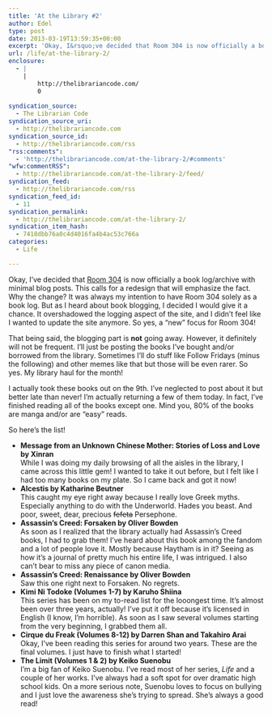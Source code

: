 ```yaml
---
title: 'At the Library #2'
author: Edel
type: post
date: 2013-03-19T13:59:35+00:00
excerpt: 'Okay, I&rsquo;ve decided that Room 304 is now officially a book log/archive with minimal blog posts. This calls for a redesign that will emphasize the fact. Why the change? It was always my intention to have Room 304 solely as a book log. But as I heard about book blogging, I decided I would give [...]'
url: /life/at-the-library-2/
enclosure:
  - |
    |
        http://thelibrariancode.com/
        0
        
syndication_source:
  - The Librarian Code
syndication_source_uri:
  - http://thelibrariancode.com
syndication_source_id:
  - http://thelibrariancode.com/rss
"rss:comments":
  - 'http://thelibrariancode.com/at-the-library-2/#comments'
"wfw:commentRSS":
  - http://thelibrariancode.com/at-the-library-2/feed/
syndication_feed:
  - http://thelibrariancode.com/rss
syndication_feed_id:
  - 11
syndication_permalink:
  - http://thelibrariancode.com/at-the-library-2/
syndication_item_hash:
  - 7418dbb76a0c4d4016fa4b4ac53c766a
categories:
  - Life

---
```

Okay, I&#8217;ve decided that [Room 304][1] is now officially a book log/archive with minimal blog posts. This calls for a redesign that will emphasize the fact. Why the change? It was always my intention to have Room 304 solely as a book log. But as I heard about book blogging, I decided I would give it a chance. It overshadowed the logging aspect of the site, and I didn&#8217;t feel like I wanted to update the site anymore. So yes, a &#8220;new&#8221; focus for Room 304!

That being said, the blogging part is **not** going away. However, it definitely will not be frequent. I&#8217;ll just be posting the books I&#8217;ve bought and/or borrowed from the library. Sometimes I&#8217;ll do stuff like Follow Fridays (minus the following) and other memes like that but those will be even rarer. So yes. My library haul for the month!

I actually took these books out on the 9th. I&#8217;ve neglected to post about it but better late than never! I&#8217;m actually returning a few of them today. In fact, I&#8217;ve finished reading all of the books except one. Mind you, 80% of the books are manga and/or are &#8220;easy&#8221; reads.

So here&#8217;s the list!

  * **Message from an Unknown Chinese Mother: Stories of Loss and Love by Xinran**  
    While I was doing my daily browsing of all the aisles in the library, I came across this little gem! I wanted to take it out before, but I felt like I had too many books on my plate. So I came back and got it now!
  * **Alcestis by Katharine Beutner**  
    This caught my eye right away because I really love Greek myths. Especially anything to do with the Underworld. Hades you beast. And poor, sweet, dear, precious <del>fefeta</del> Persephone.
  * **Assassin&#8217;s Creed: Forsaken by Oliver Bowden**  
    As soon as I realized that the library actually had Assassin&#8217;s Creed books, I had to grab them! I&#8217;ve heard about this book among the fandom and a lot of people love it. Mostly because Haytham is in it? Seeing as how it&#8217;s a journal of pretty much his entire life, I was intrigued. I also can&#8217;t bear to miss any piece of canon media.
  * **Assassin&#8217;s Creed: Renaissance by Oliver Bowden**  
    Saw this one right next to Forsaken. No regrets.
  * **Kimi Ni Todoke (Volumes 1-7) by Karuho Shiina**  
    This series has been on my to-read list for the looongest time. It&#8217;s almost been over three years, actually! I&#8217;ve put it off because it&#8217;s licensed in English (I know, I&#8217;m horrible). As soon as I saw several volumes starting from the very beginning, I grabbed them all.
  * **Cirque du Freak (Volumes 8-12) by Darren Shan and Takahiro Arai**  
    Okay, I&#8217;ve been reading this series for around two years. These are the final volumes. I just have to finish what I started!
  * **The Limit (Volumes 1 & 2) by Keiko Suenobu**  
    I&#8217;m a big fan of Keiko Suenobu. I&#8217;ve read most of her series, _Life_ and a couple of her works. I&#8217;ve always had a soft spot for over dramatic high school kids. On a more serious note, Suenobu loves to focus on bullying and I just love the awareness she&#8217;s trying to spread. She&#8217;s always a good read!

<ol class="footnote">
</ol>

 [1]: http://room304.brokenphrases.info/